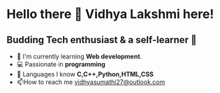 # Hello there :wave: Vidhya Lakshmi here!
## Budding Tech enthusiast & a self-learner :seedling:

- :telescope: I'm currently learning **Web development**.
- :computer: Passionate in **programming**
- :speech_balloon: Languages I know **C,C++,Python,HTML,CSS**
- :mailbox:How to reach me [vidhyasumathi27@outlook.com](vidhyasumathi27@outlook.com)
